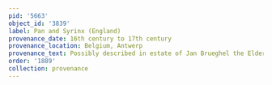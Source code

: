 ```yaml
---
pid: '5663'
object_id: '3839'
label: Pan and Syrinx (England)
provenance_date: 16th century to 17th century
provenance_location: Belgium, Antwerp
provenance_text: Possibly described in estate of Jan Brueghel the Elder
order: '1889'
collection: provenance
---
```

